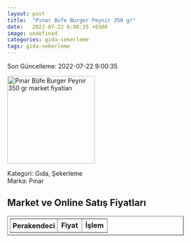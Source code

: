 ```yaml
---
layout: post
title:  "Pınar Büfe Burger Peynir 350 gr"
date:   2022-07-22 6:00:35 +0300
image: undefined
categories: gida-sekerleme
tags: gida-sekerleme
---
```


Son Güncelleme: 2022-07-22 9:00:35

<img src="undefined" width="200" alt="Pınar Büfe Burger Peynir 350 gr market fiyatları" />

Kategori: Gıda, Şekerleme
<br />
Marka: Pınar

<h2>Market ve Online Satış Fiyatları</h2>

<table border="1" style="padding: 5px;width:80%;">
  <tr>
    <td style="padding: 5px;"><strong>Perakendeci</strong></td>
    <td><strong>Fiyat</strong></td>
    <td><strong>İşlem</strong></td>
  </tr>
  
</table>

